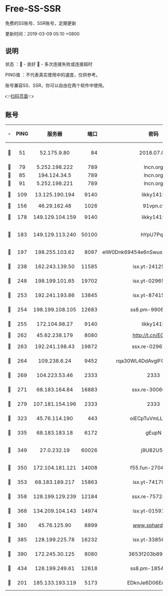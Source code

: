 # Free-SS-SSR

免费的SS账号、SSR账号，定期更新

更新时间：2019-03-09 05:10 +0800

## 说明

状态     ：🙂 - 良好 🙁 - 多次连接失败或连接超时

PING值   ：不代表真实使用中的速度，仅供参考。

账号兼容SS、SSR，你可以自由在两个软件中使用。

👉[扫码页面](https://liesauer.github.io/Free-SS-SSR/)👈

## 账号

|-|PING|服务器|端口|密码|加密方式|区域|
|:----:|:----:|:-----:|-----:|:----:|:----:|:----:|
|🙂|51|52.175.9.80|84|2018.07.07|chacha20-ietf-poly1305|HK|
|🙂|79|5.252.198.222|789|lncn.org|rc4|JP|
|🙂|85|194.124.34.5|789|lncn.org|rc4|JP|
|🙂|91|5.252.198.221|789|lncn.org|rc4|JP|
|🙂|109|13.125.190.194|9140|likky1415|aes-256-cfb|KR|
|🙂|156|46.29.162.48|1026|91vpn.cf|rc4-md5|RU|
|🙂|178|149.129.104.159|9140|likky1415|aes-256-cfb|CN|
|🙂|183|149.129.113.240|50100|hYpU7PqP|chacha20-ietf-poly1305|CN|
|🙂|197|198.255.103.62|8097|eIW0Dnk69454e6nSwuspv9DmS201tQ0D|aes-256-cfb|US|
|🙂|238|162.243.139.50|11585|isx.yt-24125616|aes-256-cfb|US|
|🙂|248|198.199.101.65|19702|isx.yt-02965694|aes-256-cfb|US|
|🙂|253|192.241.193.86|13845|isx.yt-87415016|aes-256-cfb|US|
|🙂|254|198.199.108.105|12683|ss8.pm-99061296|aes-256-cfb|US|
|🙂|255|172.104.98.27|9140|likky1415|aes-256-cfb|JP|
|🙂|262|45.62.238.179|8080|http://t.cn/EGJIyrl|rc4-md5|CA|
|🙂|263|192.241.198.43|19872|ssx.re-02967346|aes-256-cfb|US|
|🙂|264|109.238.6.24|9452|rqa30WL4DdAvgIFG6Fs3znzTa|aes-256-cfb|FR|
|🙂|269|104.223.53.46|2333|2333|aes-256-cfb|US|
|🙂|271|68.183.164.84|16883|ssx.re-30060454|aes-256-cfb|US|
|🙂|279|107.181.154.196|2333|2333|aes-256-cfb|US|
|🙂|323|45.76.114.190|443|oiECpTuVmLLxk4Ts|aes-256-cfb|AU|
|🙂|335|68.183.183.18|6172|gEupN|aes-256-cfb|SG|
|🙂|349|27.0.232.19|60026|j9U82U53|xchacha20-ietf-poly1305|HK|
|🙂|350|172.104.181.121|14008|f55.fun-27044254|aes-256-cfb|SG|
|🙂|353|68.183.189.217|15863|isx.yt-74179811|aes-256-cfb|SG|
|🙂|358|128.199.129.239|12184|ssx.re-75728263|aes-256-cfb|SG|
|🙂|368|134.209.104.143|14974|isx.yt-01591248|aes-256-cfb|SG|
|🙂|380|45.76.125.90|8899|www.sphard.com|aes-256-cfb|AU|
|🙂|385|128.199.225.78|16232|isx.yt-33856975|aes-256-cfb|SG|
|🙂|390|172.245.30.125|8080|3653f203b896678d|chacha20-ietf|US|
|🙂|434|128.199.249.61|12618|ss8.pm-18545476|aes-256-cfb|SG|
|🙁|201|185.133.193.119|5173|EDknJe6D06EoWDaw|aes-256-cfb|US|
